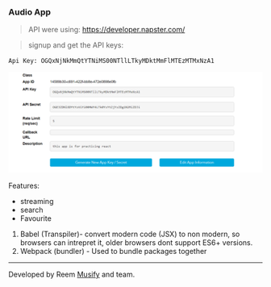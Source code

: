 ### Audio App
> API were using: https://developer.napster.com/

> signup and get the API keys:
```bash
Api Key: OGQxNjNkMmQtYTNiMS00NTllLTkyMDktMmFlMTEzMTMxNzA1
```
![](1.PNG)

Features:
- streaming 
- search 
- Favourite 

1. Babel (Transpiler)- convert modern code (JSX) to non modern, so browsers can intrepret it, older browsers dont support ES6+ versions.
2. Webpack (bundler) - Used to bundle packages together
---
Developed by Reem [Musify](https://www.google.com) and team.